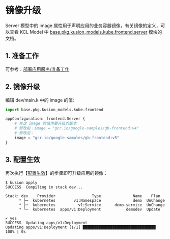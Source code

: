 # 镜像升级

Server 模型中的 image 属性用于声明应用的业务容器镜像，有关镜像的定义，可以查看 KCL Model 中 [base.pkg.kusion_models.kube.frontend.server](/docs/reference/model/kusion_models/kube/frontend/doc_server) 模块的文档。

## 1. 准备工作

可参考：[部署应用服务/准备工作](./1-deploy-server.md#1-%E5%87%86%E5%A4%87%E5%B7%A5%E4%BD%9C)

## 2. 镜像升级

编辑 dev/main.k 中的 image 的值:

```py
import base.pkg.kusion_models.kube.frontend

appConfiguration: frontend.Server {
    # 修改 image 的值为要升级的版本
    # 修改前：image = "gcr.io/google-samples/gb-frontend:v4"
    # 修改后：
    image = "gcr.io/google-samples/gb-frontend:v5"
}
```

## 3. 配置生效

再次执行【[配置生效](./1-deploy-server.md#4-%E9%85%8D%E7%BD%AE%E7%94%9F%E6%95%88)】的步骤即可升级应用的镜像：

```
$ kusion apply
SUCCESS  Compiling in stack dev...

Stack: dev    Provider                Type              Name    Plan
      * ├─  kubernetes        v1:Namespace              demo  UnChange
      * ├─  kubernetes          v1:Service      demo-service  UnChange
      * └─  kubernetes  apps/v1:Deployment           demodev  Update

✔ yes
SUCCESS  Updating apps/v1:Deployment
Updating apps/v1:Deployment [1/1] ████████████████████████████████ 100% | 0s
```
